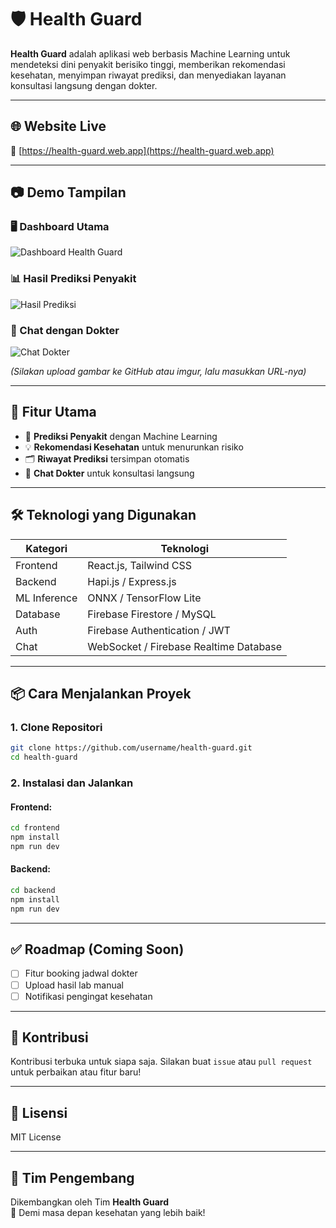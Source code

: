 
# 🛡️ Health Guard

**Health Guard** adalah aplikasi web berbasis Machine Learning untuk mendeteksi dini penyakit berisiko tinggi, memberikan rekomendasi kesehatan, menyimpan riwayat prediksi, dan menyediakan layanan konsultasi langsung dengan dokter.

---

## 🌐 Website Live
🔗 [https://health-guard.web.app](https://health-guard.web.app)  

---

## 📷 Demo Tampilan

### 🖥️ Dashboard Utama
![Dashboard Health Guard](https://user-images.githubusercontent.com/your-username/demo-dashboard.png)

### 📊 Hasil Prediksi Penyakit
![Hasil Prediksi](https://user-images.githubusercontent.com/your-username/demo-prediksi.png)

### 💬 Chat dengan Dokter
![Chat Dokter](https://user-images.githubusercontent.com/your-username/demo-chat.png)

_(Silakan upload gambar ke GitHub atau imgur, lalu masukkan URL-nya)_

---

## 🚀 Fitur Utama

- 🤖 **Prediksi Penyakit** dengan Machine Learning
- 💡 **Rekomendasi Kesehatan** untuk menurunkan risiko
- 🗂️ **Riwayat Prediksi** tersimpan otomatis
- 💬 **Chat Dokter** untuk konsultasi langsung

---

## 🛠️ Teknologi yang Digunakan

| Kategori    | Teknologi                                      |
|-------------|------------------------------------------------|
| Frontend    | React.js, Tailwind CSS                         |
| Backend     | Hapi.js / Express.js                           |
| ML Inference| ONNX / TensorFlow Lite                         |
| Database    | Firebase Firestore / MySQL                     |
| Auth        | Firebase Authentication / JWT                  |
| Chat        | WebSocket / Firebase Realtime Database         |

---

## 📦 Cara Menjalankan Proyek

### 1. Clone Repositori

```bash
git clone https://github.com/username/health-guard.git
cd health-guard
```

### 2. Instalasi dan Jalankan

#### Frontend:
```bash
cd frontend
npm install
npm run dev
```

#### Backend:
```bash
cd backend
npm install
npm run dev
```

---

## ✅ Roadmap (Coming Soon)

- [ ] Fitur booking jadwal dokter
- [ ] Upload hasil lab manual
- [ ] Notifikasi pengingat kesehatan

---

## 🤝 Kontribusi

Kontribusi terbuka untuk siapa saja. Silakan buat `issue` atau `pull request` untuk perbaikan atau fitur baru!

---

## 📄 Lisensi

MIT License

---

## 👥 Tim Pengembang

Dikembangkan oleh Tim **Health Guard**  
💙 Demi masa depan kesehatan yang lebih baik!
